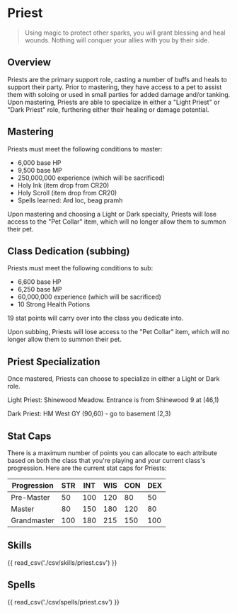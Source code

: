 # Priest

> Using magic to protect other sparks, you will grant blessing and heal wounds. Nothing will conquer your allies with you by their side.

## Overview

Priests are the primary support role, casting a number of buffs and heals to support their party. Prior to mastering, they have access to a pet to assist them with soloing or used in small parties for added damage and/or tanking. Upon mastering, Priests are able to specialize in either a "Light Priest" or "Dark Priest" role, furthering either their healing or damage potential.

## Mastering

Priests must meet the following conditions to master:

- 6,000 base HP
- 9,500 base MP
- 250,000,000 experience (which will be sacrificed)
- Holy Ink (item drop from CR20)
- Holy Scroll (item drop from CR20)
- Spells learned: Ard Ioc, beag pramh

Upon mastering and choosing a Light or Dark specialty, Priests will lose access to the "Pet Collar" item, which will no longer allow them to summon their pet.

## Class Dedication (subbing)

Priests must meet the following conditions to sub:

- 6,600 base HP
- 6,250 base MP
- 60,000,000 experience (which will be sacrificed)
- 10 Strong Health Potions

19 stat points will carry over into the class you dedicate into.

Upon subbing, Priests will lose access to the "Pet Collar" item, which will no longer allow them to summon their pet.

## Priest Specialization

Once mastered, Priests can choose to specialize in either a Light or Dark role.

Light Priest: Shinewood Meadow. Entrance is from Shinewood 9 at (46,1)

Dark Priest: HM West GY (90,60) - go to basement (2,3)

## Stat Caps

There is a maximum number of points you can allocate to each attribute based on both the class that you're playing and your current class's progression. Here are the current stat caps for Priests:

| Progression | STR | INT | WIS | CON | DEX |
| ----------- | --- | --- | --- | --- | --- |
| Pre-Master  | 50  | 100 | 120 | 80  | 50  |
| Master      | 80  | 150 | 180 | 120 | 80  |
| Grandmaster | 100 | 180 | 215 | 150 | 100 |

## Skills

{{ read_csv('./csv/skills/priest.csv') }}

## Spells

{{ read_csv('./csv/spells/priest.csv') }}

